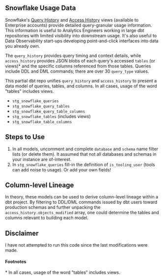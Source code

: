 ## Snowflake Usage Data

Snowflake's [Query History](https://docs.snowflake.com/en/sql-reference/functions/query_history.html) and [Access History](https://docs.snowflake.com/en/sql-reference/account-usage/access_history.html) views (available to Enterprise accounts) provide detailed query-granular usage information. This information is useful to Analytics Engineers working in large dbt repositories with limited visibility into downstream usage. It's also useful to Data Observability start-ups developing point-and-click interfaces into data you already own.

The `query_history` provides query timing and context details, while `access_history` provides JSON blobs of each query's accessed `tables` (or views)* and the specific columns referenced from those tables. Queries include DDL and DML commands; there are over 30 `query_type` values.

This partial dbt repo unifies `query_history` and `access_history` to present a data model of queries, tables, and columns. In all cases, usage of the word "tables" includes views.

* `stg_snowflake_queries`
* `stg_snowflake_query_tables`
* `stg_snowflake_query_table_columns`
* `stg_snowflake_tables` (includes views)
* `stg_snowflake_table_columns`

## Steps to Use

1. In all models, uncomment and complete `database` and `schema` name filter lists (or delete them). It assumed that not all databases and schemas in your instance are of-interest.
2. In `stg_snowflake_queries` fill-in the definition of `is_tooling_user` (tools can add noise to usage). Or add your own fields!

## Column-level Lineage

In theory, these models can be used to derive column-level lineage within a dbt project. By filtering to DDL/DML commands issued by dbt users toward production schemas and further unpacking the `access_history.objects_modified` array, one could determine the tables and columns relevant to building each model.

## Disclaimer

I have not attempted to run this code since the last modifications were made.


#### Footnotes
\* In all cases, usage of the word "tables" includes views. 
